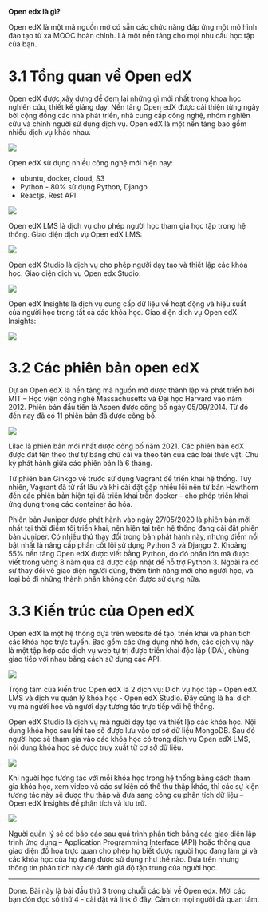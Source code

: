 **Open edx là gì?**

Open edX là một mã nguồn mở có sẵn các chức năng đáp ứng một mô hình đào tạo từ xa MOOC hoàn chỉnh. Là một nền tảng cho mọi nhu cầu học tập của bạn.

# 3.1 Tổng quan về Open edX
Open edX được xây dựng để đem lại những gì mới nhất trong khoa học nghiên cứu, thiết kế giảng dạy. Nền tảng Open edX được cải thiện từng ngày bởi cộng đồng các nhà phát triển, nhà cung cấp công nghệ, nhóm nghiên cứu và chính người sử dụng dịch vụ. Open edX là một nền tảng bao gồm nhiều dịch vụ khác nhau.

![](https://images.viblo.asia/0bb0a587-84f8-45d6-9fb4-c55dadeb3b99.png)

Open edX sử dụng nhiều công nghệ mới hiện nay:

* ubuntu, docker, cloud, S3
* Python - 80% sử dụng Python, Django
* Reactjs, Rest API

![](https://images.viblo.asia/af3404b5-2364-4200-b09b-367a879404fe.png)

Open edX LMS là dịch vụ cho phép người học tham gia học tập trong hệ thống. Giao diện dịch vụ Open edX LMS:

![](https://images.viblo.asia/fcb9a25f-9b3c-4dfa-954a-c42261c4bb10.png)

Open edX Studio là dịch vụ cho phép người dạy tạo và thiết lập các khóa học. Giao diện dịch vụ Open edx Studio:

![](https://images.viblo.asia/fb2922a2-d0e6-47ad-bf0c-b16d54d5af1a.png)

Open edX Insights là dịch vụ cung cấp dữ liệu về hoạt động và hiệu suất của người học trong tất cả các khóa học. Giao diện dịch vụ Open edX Insights:

![](https://images.viblo.asia/6fcea667-78d1-4fe1-ae6e-a458b04716ac.png)

# 3.2 Các phiên bản open edX
Dự án Open edX là nền tảng mã nguồn mở được thành lập và phát triển bởi MIT – Học viện công nghệ Massachusetts và Đại học Harvard vào năm 2012. Phiên bản đầu tiên là Aspen được công bố ngày 05/09/2014. Từ đó đến nay đã có 11 phiên bản đã được công bố.

![](https://images.viblo.asia/e0f1080a-b5f5-4db0-adc7-288c7f407b44.png)

Lilac là phiên bản mới nhất được công bố năm 2021. Các phiên bản edX được đặt tên theo thứ tự bảng chữ cái và theo tên của các loài thực vật. Chu kỳ phát hành giữa các phiên bản là 6 tháng.

Từ phiên bản Ginkgo về trước sử dụng Vagrant để triển khai hệ thống. Tuy nhiên, Vagrant đã từ rất lâu và khi cài đặt gặp nhiều lỗi nên từ bản Hawthorn đến các phiên bản hiện tại đã triển khai trên docker – cho phép triển khai ứng dụng trong các container ảo hóa.

Phiên bản Juniper được phát hành vào ngày 27/05/2020 là phiên bản mới nhất tại thời điểm tôi triển khai, nên hiện tại trên hệ thống đang cài đặt phiên bản Juniper. Có nhiều thứ thay đổi trong bản phát hành này, nhưng điểm nổi bật nhất là nâng cấp phần cốt lõi sử dụng Python 3 và Django 2. Khoảng 55% nền tảng Open edX được viết bằng Python, do đó phần lớn mã được viết trong vòng 8 năm qua đã được cập nhật để hỗ trợ Python 3. Ngoài ra có sự thay đổi về giao diện người dùng, thêm tính năng mới cho người học, và loại bỏ đi những thành phần không còn được sử dụng nữa.

# 3.3 Kiến trúc của Open edX
Open edX là một hệ thống dựa trên website để tạo, triển khai và phân tích các khóa học trực tuyến. Bao gồm các ứng dụng nhỏ hơn, các dịch vụ này là một tập hợp các dịch vụ web tự trị được triển khai độc lập (IDA), chúng giao tiếp với nhau bằng cách sử dụng các API.

![](https://images.viblo.asia/37445fc8-5a2d-4deb-9612-4dc95e224ae1.png)

Trọng tâm của kiến trúc Open edX là 2 dịch vụ: Dịch vụ học tập - Open edX LMS và dịch vụ quản lý khóa học - Open edX Studio. Đây cũng là hai dịch vụ mà người học và người dạy tương tác trực tiếp với hệ thống.

Open edX Studio là dịch vụ mà người dạy tạo và thiết lập các khóa học. Nội dung khóa học sau khi tạo sẽ được lưu vào cơ sở dữ liệu MongoDB. Sau đó người học sẽ tham gia vào các khóa học có trong dịch vụ Open edX LMS, nội dung khóa học sẽ được truy xuất từ cơ sở dữ liệu.

![](https://images.viblo.asia/9d874fbb-d638-46a7-8f9e-12303cc8ce21.png)

Khi người học tương tác với mỗi khóa học trong hệ thống bằng cách tham gia khóa học, xem video và các sự kiện có thể thu thập khác, thì các sự kiện tương tác này sẽ được thu thập và đưa sang công cụ phân tích dữ liệu – Open edX Insights để phân tích và lưu trữ.

![](https://images.viblo.asia/00f95e9f-4341-4c79-91ed-3266e5be8e66.png)

Người quản lý sẽ có báo cáo sau quá trình phân tích bằng các giao diện lập trình ứng dụng – Application Programming Interface (API) hoặc thông qua giao diện đồ họa trực quan cho phép họ biết được người học đang làm gì và các khóa học của họ đang được sử dụng như thế nào. Dựa trên nhưng thông tin phân tích này để đánh giá độ tập trung của người học.

-----

Done. Bài này là bài đầu thứ 3 trong chuỗi các bài về Open edx. Mời các bạn đón đọc số thứ 4 - cài đặt và link ở đây. Cảm ơn mọi người đã quan tâm.